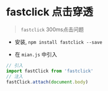 # fastclick 点击穿透

> `fastclick` 300ms点击问题

- 安装, `npm install fastclick --save`

- 在 `mian.js` 中引入

```js
// 引入
import fastClick from 'fastclick'
// 注入
fastClick.attach(document.body)
```